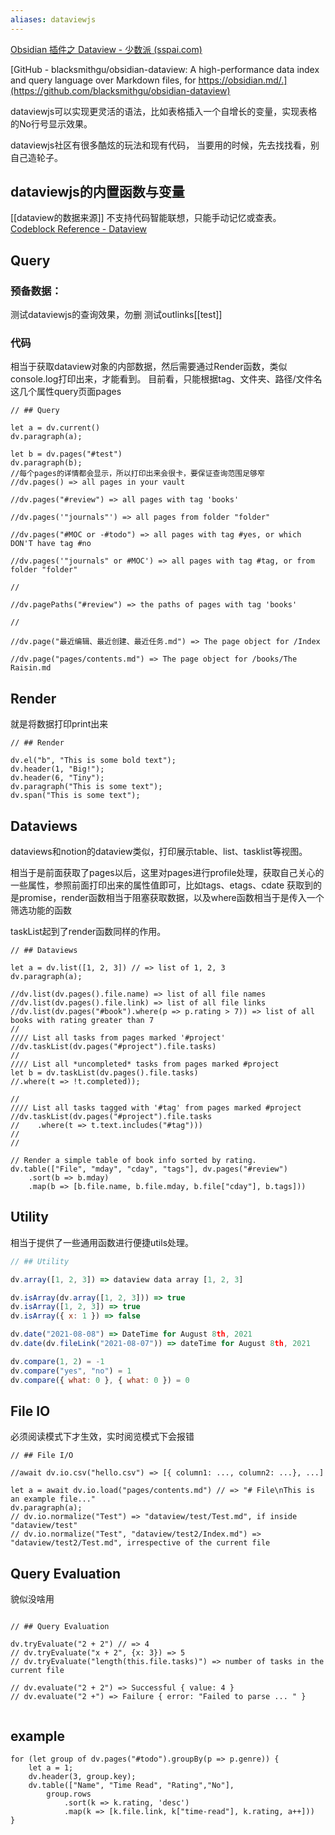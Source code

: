 ```yaml
---
aliases: dataviewjs
---
```


[Obsidian 插件之 Dataview - 少数派 (sspai.com)](https://sspai.com/post/68183)

[GitHub - blacksmithgu/obsidian-dataview: A high-performance data index and query language over Markdown files, for https://obsidian.md/.](https://github.com/blacksmithgu/obsidian-dataview)

dataviewjs可以实现更灵活的语法，比如表格插入一个自增长的变量，实现表格的No行号显示效果。

dataviewjs社区有很多酷炫的玩法和现有代码， 当要用的时候，先去找找看，别自己造轮子。

## dataviewjs的内置函数与变量

[[dataview的数据来源]]
不支持代码智能联想，只能手动记忆或查表。
[Codeblock Reference - Dataview](https://blacksmithgu.github.io/obsidian-dataview/api/code-reference/)

## Query

### 预备数据：

测试dataviewjs的查询效果，勿删
测试outlinks[[test]]

### 代码

相当于获取dataview对象的内部数据，然后需要通过Render函数，类似console.log打印出来，才能看到。
目前看，只能根据tag、文件夹、路径/文件名这几个属性query页面pages

```dataviewjs
// ## Query

let a = dv.current()
dv.paragraph(a);
  
let b = dv.pages("#test")
dv.paragraph(b);
//每个pages的详情都会显示，所以打印出来会很卡，要保证查询范围足够窄
//dv.pages() => all pages in your vault

//dv.pages("#review") => all pages with tag 'books'

//dv.pages('"journals"') => all pages from folder "folder"

//dv.pages("#MOC or -#todo") => all pages with tag #yes, or which DON'T have tag #no

//dv.pages('"journals" or #MOC') => all pages with tag #tag, or from folder "folder"

//

//dv.pagePaths("#review") => the paths of pages with tag 'books'

//

//dv.page("最近编辑、最近创建、最近任务.md") => The page object for /Index

//dv.page("pages/contents.md") => The page object for /books/The Raisin.md

```

## Render

就是将数据打印print出来

```dataviewjs
// ## Render

dv.el("b", "This is some bold text");
dv.header(1, "Big!");
dv.header(6, "Tiny");
dv.paragraph("This is some text");
dv.span("This is some text");

```

## Dataviews

dataviews和notion的dataview类似，打印展示table、list、tasklist等视图。

相当于是前面获取了pages以后，这里对pages进行profile处理，获取自己关心的一些属性，参照前面打印出来的属性值即可，比如tags、etags、cdate
获取到的是promise，render函数相当于阻塞获取数据，以及where函数相当于是传入一个筛选功能的函数

taskList起到了render函数同样的作用。

```dataviewjs
// ## Dataviews

let a = dv.list([1, 2, 3]) // => list of 1, 2, 3
dv.paragraph(a);

//dv.list(dv.pages().file.name) => list of all file names
//dv.list(dv.pages().file.link) => list of all file links
//dv.list(dv.pages("#book").where(p => p.rating > 7)) => list of all books with rating greater than 7
//
//// List all tasks from pages marked '#project'
//dv.taskList(dv.pages("#project").file.tasks)
//
//// List all *uncompleted* tasks from pages marked #project
let b = dv.taskList(dv.pages().file.tasks)
//.where(t => !t.completed));

//
//// List all tasks tagged with '#tag' from pages marked #project
//dv.taskList(dv.pages("#project").file.tasks
//    .where(t => t.text.includes("#tag")))
//
//

// Render a simple table of book info sorted by rating.
dv.table(["File", "mday", "cday", "tags"], dv.pages("#review")
    .sort(b => b.mday)
    .map(b => [b.file.name, b.file.mday, b.file["cday"], b.tags]))

```

## Utility

相当于提供了一些通用函数进行便捷utils处理。

```javascript
// ## Utility

dv.array([1, 2, 3]) => dataview data array [1, 2, 3]

dv.isArray(dv.array([1, 2, 3])) => true
dv.isArray([1, 2, 3]) => true
dv.isArray({ x: 1 }) => false

dv.date("2021-08-08") => DateTime for August 8th, 2021
dv.date(dv.fileLink("2021-08-07")) => dateTime for August 8th, 2021

dv.compare(1, 2) = -1
dv.compare("yes", "no") = 1
dv.compare({ what: 0 }, { what: 0 }) = 0
```

## File IO

必须阅读模式下才生效，实时阅览模式下会报错

```dataviewjs
// ## File I/O

//await dv.io.csv("hello.csv") => [{ column1: ..., column2: ...}, ...]

let a = await dv.io.load("pages/contents.md") // => "# File\nThis is an example file..."
dv.paragraph(a);
// dv.io.normalize("Test") => "dataview/test/Test.md", if inside "dataview/test"
// dv.io.normalize("Test", "dataview/test2/Index.md") => "dataview/test2/Test.md", irrespective of the current file
```

## Query Evaluation

貌似没啥用

```

// ## Query Evaluation

dv.tryEvaluate("2 + 2") // => 4
// dv.tryEvaluate("x + 2", {x: 3}) => 5
// dv.tryEvaluate("length(this.file.tasks)") => number of tasks in the current file

// dv.evaluate("2 + 2") => Successful { value: 4 }
// dv.evaluate("2 +") => Failure { error: "Failed to parse ... " }


```

## example

```dataviewjs
for (let group of dv.pages("#todo").groupBy(p => p.genre)) {
    let a = 1;
    dv.header(3, group.key);
    dv.table(["Name", "Time Read", "Rating","No"],
        group.rows
            .sort(k => k.rating, 'desc')
            .map(k => [k.file.link, k["time-read"], k.rating, a++]))
}

```
